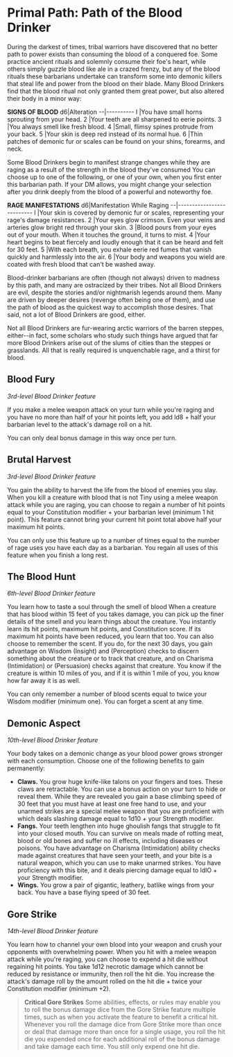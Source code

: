 # Primal Path: Path of the Blood Drinker
During the darkest of times, tribal warriors have discovered that no better path to power exists than consuming the blood of a conquered foe. Some practice ancient rituals and solemnly consume their foe's heart, while others simply guzzle blood like ale in a crazed frenzy, but any of the blood rituals these barbarians undertake can transform some into demonic killers that steal life and power from the blood on their blade. Many Blood Drinkers find that the blood ritual not only granted them great power, but also altered their body in a minor way:

**SIGNS OF BLOOD**
d6|Alteration
--|----------
l |You have small horns sprouting from your head.
2 |Your teeth are all sharpened to eerie points.
3 |You always smell like fresh blood.
4 |Small, flimsy spines protrude from your back.
5 |Your skin is deep red instead of its normal hue.
6 |Thin patches of demonic fur or scales can be found on your shins, forearms, and neck.

Some Blood Drinkers begin to manifest strange changes while they are raging as a result of the strength in the blood they've consumed You can choose up to one of the following, or one of your own, when you first enter this barbarian path. If your DM allows, you might change your selection after you drink deeply from the blood of a powerful and noteworthy foe.

**RAGE MANIFESTATIONS**
d6|Manifestation While Raging
--|--------------------------
l |Your skin is covered by demonic fur or scales, representing your rage's damage resistances.
2 |Your eyes glow crimson. Even your veins and arteries glow bright red through your skin.
3 |Blood pours from your eyes out of your mouth. When it touches the ground, it turns to mist.
4 |Your heart begins to beat fiercely and loudly enough that it can be heard and felt for 30 feet.
5 |With each breath, you exhale eerie red fumes that vanish quickly and harmlessly into the air.
6 |Your body and weapons you wield are coated with fresh blood that can't be washed away.

Blood-drinker barbarians are often (though not always) driven to madness by this path, and many are ostracized by their tribes. Not all Blood Drinkers are evil, despite the stories and/or nightmarish legends around them. Many are driven by deeper desires (revenge often being one of them), and use the path of blood as the quickest way to accomplish those desires. That said, not a lot of Blood Drinkers are good, either.

Not all Blood Drinkers are fur-wearing arctic warriors of the barren steppes, either--in fact, some scholars who study such things have argued that far more Blood Drinkers arise out of the slums of cities than the steppes or grasslands. All that is really required is unquenchable rage, and a thirst for blood.

## Blood Fury
*3rd-level Blood Drinker feature*

If you make a melee weapon attack on your turn while you're raging and you have no more than half of your hit points left, you add ld8 + half your barbarian level to the attack's damage roll on a hit. 

You can only deal bonus damage in this way once per turn.

## Brutal Harvest
*3rd-level Blood Drinker feature*

You gain the ability to harvest the life from the blood of enemies you slay. When you kill a creature with blood that is not Tiny using a melee weapon attack while you are raging, you can choose to regain a number of hit points equal to your Constitution modifier + your barbarian level (minimum 1 hit point). This feature cannot bring your current hit point total above half your maximum hit points. 

You can only use this feature up to a number of times equal to the number of rage uses you have each day as a barbarian. You regain all uses of this feature when you finish a long rest.

## The Blood Hunt
*6th-level Blood Drinker feature*

You learn how to taste a soul through the smell of blood When a creature that has blood within 15 feet of you takes damage, you can pick up the finer details of the smell and you learn things about the creature. You instantly learn its hit points, maximum hit points, and Constitution score. If its maximum hit points have been reduced, you learn that too. You can also choose to remember the scent. If you do, for the next 30 days, you gain advantage on Wisdom (Insight) and (Perception) checks to discern something about the creature or to track that creature, and on Charisma (Intimidation) or (Persuasion) checks against that creature. You know if the creature is within 10 miles of you, and if it is within 1 mile of you, you know how far away it is as well.

You can only remember a number of blood scents equal to twice your Wisdom modifier (minimum one). You can forget a scent at any time.

## Demonic Aspect
*10th-level Blood Drinker feature*

Your body takes on a demonic change as your blood power grows stronger with each consumption. Choose one of the following benefits to gain permanently:
* **Claws.** You grow huge knife-like talons on your fingers and toes. These claws are retractable. You can use a bonus action on your turn to hide or reveal them. While they are revealed you gain a base climbing speed of 30 feet that you must have at least one free hand to use, and your unarmed strikes are a special melee weapon that you are proficient with which deals slashing damage equal to 1d10 + your Strength modifier.
* **Fangs.** Your teeth lengthen into huge ghoulish fangs that struggle to fit into your closed mouth. You can survive on meals made of rotting meat, blood or old bones and suffer no ill effects, including diseases or poisons. You have advantage on Charisma (Intimidation) ability checks made against creatures that have seen your teeth, and your bite is a natural weapon, which you can use to make unarmed strikes. You have proficiency with this bite, and it deals piercing damage equal to ldlO + your Strength modifier.
* **Wings.** You grow a pair of gigantic, leathery, batlike wings from your back. You have a base flying speed of 30 feet.

## Gore Strike
*14th-level Blood Drinker feature*

You learn how to channel your own blood into your weapon and crush your opponents with overwhelming power. When you hit with a melee weapon attack while you're raging, you can choose to expend a hit die without regaining hit points. You take 1d12 necrotic damage which cannot be reduced by resistance or immunity, then roll the hit die. You increase the attack's damage roll by the amount rolled on the hit die + twice your Constitution modifier (minimum +2).

> **Critical Gore Strikes**
> Some abilities, effects, or rules may enable you to roll the bonus damage dice from the Gore Strike feature multiple times, such as when you activate the feature to benefit a critical hit.
> Whenever you roll the damage dice from Gore Strike more than once or deal that damage more than once for a single usage, you roll the hit die you expended once for each additional roll of the bonus damage and take damage each time. You still only expend one hit die.
